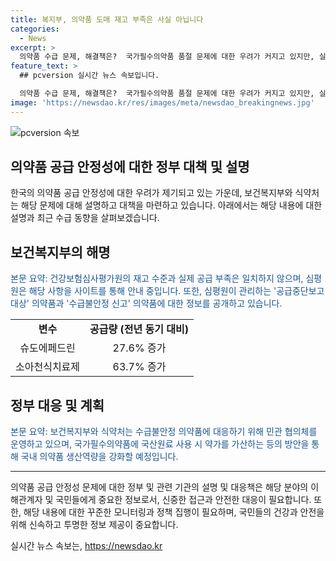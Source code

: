 ```yaml
---
title: 복지부, 의약품 도매 재고 부족은 사실 아닙니다
categories:
  - News
excerpt: >
  의약품 수급 문제, 해결책은?  국가필수의약품 품절 문제에 대한 우려가 커지고 있지만, 실제로는 모든 품목이 공급 부족한 것은 아니다. 심평원은 재고 수준이 낮다고 해도 공급 부족을 의미하지 않는다고 설명했다. 또한, 의약품 제재와 소아 천식치료제의 수급 동향이 안정화되고 있다는 데이터가 제시되었다. 보건복지부와 식약처는 민관 협력을 통해 수급부족 의약품에 대응하고 있으며, 국내 의약품 생산역량을 강화할 예정이다.
feature_text: >
  ## pcversion 실시간 뉴스 속보입니다.

  의약품 수급 문제, 해결책은?  국가필수의약품 품절 문제에 대한 우려가 커지고 있지만, 실제로는 모든 품목이 공급 부족한 것은 아니다. 심평원은 재고 수준이 낮다고 해도 공급 부족을 의미하지 않는다고 설명했다. 또한, 의약품 제재와 소아 천식치료제의 수급 동향이 안정화되고 있다는 데이터가 제시되었다. 보건복지부와 식약처는 민관 협력을 통해 수급부족 의약품에 대응하고 있으며, 국내 의약품 생산역량을 강화할 예정이다.
image: 'https://newsdao.kr/res/images/meta/newsdao_breakingnews.jpg'
---
```


<p><img src="https://newsdao.kr/res/images/meta/newsdao_breakingnews.jpg" alt="pcversion 속보" /></p>

<h2>의약품 공급 안정성에 대한 정부 대책 및 설명</h2>

<p data-ke-size="size16">한국의 의약품 공급 안정성에 대한 우려가 제기되고 있는 가운데, 보건복지부와 식약처는 해당 문제에 대해 설명하고 대책을 마련하고 있습니다. 아래에서는 해당 내용에 대한 설명과 최근 수급 동향을 살펴보겠습니다.</p>

<h2 data-ke-size="size26">보건복지부의 해명</h2>

<p><span style="color: #1a5490;">본문 요약: 건강보험심사평가원의 재고 수준과 실제 공급 부족은 일치하지 않으며, 심평원은 해당 사항을 사이트를 통해 안내 중입니다. 또한, 심평원이 관리하는 '공급중단보고대상' 의약품과 '수급불안정 신고' 의약품에 대한 정보를 공개하고 있습니다.</span></p>

<table>
  <tr>
    <td style="text-align: center; height: 17px;"><b>변수</b></td>
    <td style="text-align: center; height: 17px;"><b>공급량 (전년 동기 대비)</b></td>
  </tr>
  <tr>
    <td style="text-align: center; height: 17px;">슈도에페드린</td>
    <td style="text-align: center; height: 17px;">27.6% 증가</td>
  </tr>
  <tr>
    <td style="text-align: center; height: 17px;">소아천식치료제</td>
    <td style="text-align: center; height: 17px;">63.7% 증가</td>
  </tr>
</table>

<h2 data-ke-size="size26">정부 대응 및 계획</h2>

<p><span style="color: #1a5490;">본문 요약: 보건복지부와 식약처는 수급불안정 의약품에 대응하기 위해 민관 협의체를 운영하고 있으며, 국가필수의약품에 국산원료 사용 시 약가를 가산하는 등의 방안을 통해 국내 의약품 생산역량을 강화할 예정입니다.</span></p>

<hr>

<p data-ke-size="size16">의약품 공급 안정성 문제에 대한 정부 및 관련 기관의 설명 및 대응책은 해당 분야의 이해관계자 및 국민들에게 중요한 정보로서, 신중한 접근과 안전한 대응이 필요합니다. 또한, 해당 내용에 대한 꾸준한 모니터링과 정책 집행이 필요하며, 국민들의 건강과 안전을 위해 신속하고 투명한 정보 제공이 중요합니다.</p>
실시간 뉴스 속보는, <a href="https://newsdao.kr" rel="dofollow">https://newsdao.kr</a>


